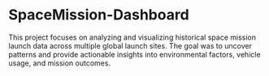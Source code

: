 # SpaceMission-Dashboard
This project focuses on analyzing and visualizing historical space mission launch data across multiple global launch sites. The goal was to uncover patterns and provide actionable insights into environmental factors, vehicle usage, and mission outcomes.
